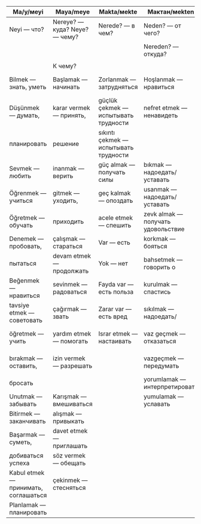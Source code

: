 | Мa/y/мeyi                            | Мaya/meye                      | Маkta/мekte                           | Мактaн/мektеn                      | Маkla/мeклe                      |
|--------------------------------------|--------------------------------|---------------------------------------|------------------------------------|----------------------------------|
| Neyi — что?                          | Nereye? — куда?  Neye? — чему? | Nerede? — в чем?                      | Neden? — от чего?                  | Neyle? — чем?                    |
|                                      |                                |                                       | Nereden? — откуда?                 | С чем? Как?                      |
|                                      |                                |                                       |                                    |                                  |
|                                      | К чему?                        |                                       |                                    |                                  |
| Bilmek — знать, уметь                | Başlamak — начинать            | Zorlanmak — затрудняться              | Hoşlanmak — нравиться              | Hata etmek — совершать ошибку    |
| Düşünmek — думать,                   | karar vermek — принять,        | güçlük çekmek — испытывать трудности  | nefret etmek — ненавидеть          | Yanlış yapmak — совершать ошибку |
| планировать                          | решение                        | sıkıntı çekmek — испытывать трудности |                                    | Elde etmek — получать            |
| Sevmek — любить                      | inanmak — верить               | güç almak — получать силы             | bıkmak — надоедать/уставать        | Kaybetmek — потерять             |
| Öğrenmek — учиться                   | gitmek — уходить,              | geç kalmak — опоздать                 | usanmak — надоедать/уставать       | Kazanmak — выигрывать            |
| Öğretmek — обучать                   | приходить                      | acele etmek — спешить                 | zevk almak — получать удовольствие | Bitirmek — заканчивать           |
| Denemek — пробовать,                 | çalışmak — стараться           | Var — есть                            | korkmak — бояться                  | Anlamak — понимать               |
| пытаться                             | devam etmek — продолжать       | Yok — нет                             | bahsetmek — говорить о             | Öğrenmek — учить                 |
| Beğenmek — нравиться                 | sevinmek — радоваться          | Fayda var — есть польза               | kurulmak — спастись                | Garantilemek — гарантировать     |
| tavsiye etmek — советовать           | çağırmak — звать               | Zarar var — есть вред                 | sıkılmak — надоедать/              | Güvence vermek — гарантировать   |
| öğretmek — учить                     | yardım etmek — помогать        | Israr etmek — настаивать              | vaz geçmek — отказаться            | Mesleği — быть мастером          |
| bırakmak — оставить,                 | izin vermek — разрешать        |                                       | vazgeçmek — передумать             | Doğru yapmak — делать правильно  |
| бросать                              |                                |                                       | yorumlamak — интерпретировать      |                                  |
| Unutmak — забывать                   | Karışmak — вмешиваться         |                                       | yumulamak — уславать               |                                  |
| Bitirmek — заканчивать               | alışmak — привыкать            |                                       |                                    |                                  |
| Başarmak — суметь,                   | davet etmek — приглашать       |                                       |                                    |                                  |
| добиваться успеха                    | söz vermek — обещать           |                                       |                                    |                                  |
| Kabul etmek — принимать, соглашаться | çekinmek — стесняться          |                                       |                                    |                                  |
| Planlamak — планировать              |                                |                                       |                                    |                                  |
